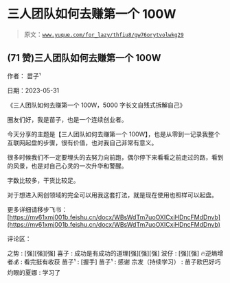 # 三人团队如何去赚第一个 100W

> 原文：[`www.yuque.com/for_lazy/thfiu8/gw76orytvolwkg29`](https://www.yuque.com/for_lazy/thfiu8/gw76orytvolwkg29)



## (71 赞)三人团队如何去赚第一个 100W 

作者： 苗子¹ 

日期：2023-05-31 

《三人团队如何去赚第一个 100W，5000 字长文自残式拆解自己》 

圈友们好，我是苗子，也是一个连续创业者。 

今天分享的主题是【三人团队如何去赚第一个 100W】，也是从零到一记录我整个互联网起盘的步骤，很有价值，也对我自己非常有意义。 

很多时候我们不一定要埋头的去努力向前跑，偶尔停下来看看之前走过的路，看到的风景，也是对自己心灵的一次升华和警醒。 

字数比较多，干货比较足。 

对于想进入网创领域的完全可以用我这套打法，就是现在使用也照样可以起盘。 

更多详细请移步飞书：[https://mv61xmj001b.feishu.cn/docx/WBsWdTm7uoOXICxiHDncFMdDnvb](https://mv61xmj001b.feishu.cn/docx/WBsWdTm7uoOXICxiHDncFMdDnvb) 

评论区： 

之势 : [强][强][强] 喜子 : 成功是有成功的道理[强][强][强] 波仔 : [强][强] 🔥逆熵增者💰 : 看完挺有收获 苗子¹ : [握手] 苗子¹ : 感谢 宗发（持续学习） : 苗子欧巴好巧 灼眼的夏娜 : 学习了